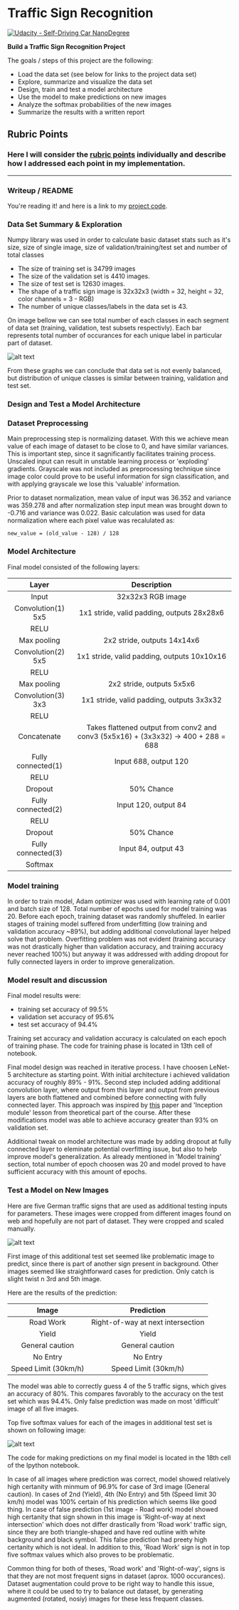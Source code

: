 # **Traffic Sign Recognition** 
[![Udacity - Self-Driving Car NanoDegree](https://s3.amazonaws.com/udacity-sdc/github/shield-carnd.svg)](http://www.udacity.com/drive)

**Build a Traffic Sign Recognition Project**

The goals / steps of this project are the following:
* Load the data set (see below for links to the project data set)
* Explore, summarize and visualize the data set
* Design, train and test a model architecture
* Use the model to make predictions on new images
* Analyze the softmax probabilities of the new images
* Summarize the results with a written report


[//]: # (Image References)

[image1]: ./output/dataset-distribution.png "Visualization"
[image2]: ./output/additional-data.png "Additional test signs"
[image3]: ./output/additional-tests-outputs.png "Softmaxes"


## Rubric Points
### Here I will consider the [rubric points](https://review.udacity.com/#!/rubrics/481/view) individually and describe how I addressed each point in my implementation.  

---
### Writeup / README

You're reading it! and here is a link to my [project code](https://github.com/MarkoGodra/Traffic-Sign-Classifier/blob/master/Traffic_Sign_Classifier.ipynb).

### **Data Set Summary & Exploration**

Numpy library was used in order to calculate basic dataset stats such as it's size, size of single image, size of validation/training/test set and number of total classes

* The size of training set is 34799 images
* The size of the validation set is 4410 images.
* The size of test set is 12630 images.
* The shape of a traffic sign image is 32x32x3 (width = 32, height = 32, color channels = 3 - RGB)
* The number of unique classes/labels in the data set is 43.

On image bellow we can see total number of each classes in each segment of data set (training, validation, test subsets respectivly). Each bar represents total number of occurances for each unique label in particular part of dataset.

![alt text][image1]

From these graphs we can conclude that data set is not evenly balanced, but distribution of unique classes is similar between training, validation and test set.

### **Design and Test a Model Architecture**

### Dataset Preprocessing

Main preprocessing step is normalizing dataset. With this we achieve mean value of each image of dataset to be close to 0, and have similar variances. This is important step, since it sagnificantly facilitates training process. Unscaled input can result in unstable learning process or 'exploding' gradients. Grayscale was not included as preprocessing technique since image color could prove to be useful information for sign classification, and with applying grayscale we lose this 'valuable' information.

Prior to dataset normalization, mean value of input was 36.352 and variance was 359.278 and after normalization step input mean was brought down to -0.716 and variance was 0.022. Basic calculation was used for data normalization where each pixel value was recalulated as:

`new_value = (old_value - 128) / 128`

### Model Architecture

Final model consisted of the following layers:

| Layer         		|     Description	        					| 
|:---------------------:|:---------------------------------------------:| 
| Input         		| 32x32x3 RGB image   							
| Convolution(1) 5x5     	| 1x1 stride, valid padding, outputs 28x28x6 	
| RELU					|												
| Max pooling	      	| 2x2 stride,  outputs 14x14x6
| Convolution(2) 5x5	    | 1x1 stride, valid padding, outputs 10x10x16  
| RELU          		|
| Max pooling	      	| 2x2 stride,  outputs 5x5x6
| Convolution(3) 3x3       | 1x1 stride, valid padding, outputs 3x3x32
| RELU                  |
| Concatenate      		| Takes flattened output from conv2 and conv3 (5x5x16) + (3x3x32) -> 400 + 288 = 688
| Fully connected(1)    | Input 688, output 120
| RELU                  |
| Dropout               | 50% Chance
| Fully connected(2)    | Input 120, output 84
| RELU                  |
| Dropout               | 50% Chance
| Fully connected(3)    | Input 84, output 43
| Softmax               |

### Model training

In order to train model, Adam optimizer was used with learning rate of 0.001 and batch size of 128. Total number of epochs used for model training was 20. Before each epoch, training dataset was randomly shuffeled. In earlier stages of training model suffered from underfitting (low training and validation accuracy ~89%), but adding additional convolutional layer helped solve that problem. Overfitting problem was not evident (training accuracy was not drastically higher than validation accuracy, and training accuracy never reached 100%) but anyway it was addressed with adding dropout for fully connected layers in order to improve generalization. 

### Model result and discussion

Final model results were:
* training set accuracy of 99.5%
* validation set accuracy of 95.6% 
* test set accuracy of 94.4%

Training set accuracy and validation accuracy is calculated on each epoch of training phase. The code for training phase is located in 13th cell of notebook.

Final model design was reached in iterative process. I have choosen LeNet-5 architecture as starting point. With initial architecture i achieved validation accuracy of roughly 89% - 91%. Second step included adding additional convolution layer, where output from this layer and output from previous layers are both flattened and combined before connecting with fully connected layer. This approach was inspired by [this](http://yann.lecun.com/exdb/publis/pdf/sermanet-ijcnn-11.pdf) paper and 'Inception module' lesson from theoretical part of the course.
After these modifications model was able to achieve accuracy greater than 93% on validation set.

Additional tweak on model architecture was made by adding dropout at fully connected layer to eleminate potential overfitting issue, but also to help improve model's generalization. As already mentioned in 'Model training' section, total number of epoch choosen was 20 and model proved to have sufficient accuracy with this amount of epochs.

### Test a Model on New Images

Here are five German traffic signs that are used as additional testing inputs for parameters. These images were cropped from different images found on web and hopefully are not part of dataset. They were cropped and scaled manually.

![alt text][image2]

First image of this additional test set seemed like problematic image to predict, since there is part of another sign present in background. Other images seemed like straightforward cases for prediction. Only catch is slight twist n 3rd and 5th image.

Here are the results of the prediction:

| Image			        |     Prediction	        					| 
|:---------------------:|:---------------------------------------------:| 
| Road Work      		|  Right-of-way at next intersection
| Yield					| Yield											
| General caution       | General caution 					 			
| No Entry  			| No Entry   
| Speed Limit (30km/h)  | Speed Limit (30km/h)


The model was able to correctly guess 4 of the 5 traffic signs, which gives an accuracy of 80%. This compares favorably to the accuracy on the test set which was 94.4%. Only false prediction was made on most 'difficult' image of all five images.

Top five softmax values for each of the images in additional test set is shown on following image:

![alt text][image3]

The code for making predictions on my final model is located in the 18th cell of the Ipython notebook.

In case of all images where prediction was correct, model showed relatively high certanity with minmum of 96.9% for case of 3rd image (General caution). In cases of 2nd (Yield), 4th (No Entry) and 5th (Speed limit 30 km/h) model was 100% certain of his prediction which seems like good thing.
In case of false prediction (1st image - Road work) model showed high certanity that sign shown in this image is 'Right-of-way at next intersection' which does not differ drastically from 'Road work' traffic sign, since they are both triangle-shaped and have red outline with white background and black symbol. This false prediction had preety high certanity which is not ideal. In addition to this, 'Road Work' sign is not in top five softmax values which also proves to be problematic.

Common thing for both of theses, 'Road work' and 'Right-of-way', signs is that they are not most frequent signs in dataset (aprox. 1000 occurances). Dataset augmentation could prove to be right way to handle this issue, where it could be used to try to balance out dataset, by generating augmented (rotated, nosiy) images for these less frequent classes.
